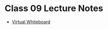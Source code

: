 # Class 09 Lecture Notes

* [Virtual Whiteboard](https://projects.invisionapp.com/freehand/document/NxgYNFV9s)
